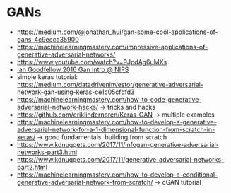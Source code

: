 # GANs  

- https://medium.com/@jonathan_hui/gan-some-cool-applications-of-gans-4c9ecca35900
- https://machinelearningmastery.com/impressive-applications-of-generative-adversarial-networks/
- https://www.youtube.com/watch?v=9JpdAg6uMXs
- [Ian Goodfellow 2016 Gan Intro @ NIPS](
https://youtu.be/9JpdAg6uMXs
)
- simple keras tutorial: https://medium.com/datadriveninvestor/generative-adversarial-network-gan-using-keras-ce1c05cfdfd3
- https://machinelearningmastery.com/how-to-code-generative-adversarial-network-hacks/ -> tricks and hacks 
- https://github.com/eriklindernoren/Keras-GAN -> multiple examples 
- https://machinelearningmastery.com/how-to-develop-a-generative-adversarial-network-for-a-1-dimensional-function-from-scratch-in-keras/ -> good fundamentals. building from scratch 
- https://www.kdnuggets.com/2017/11/infogan-generative-adversarial-networks-part3.html
- https://www.kdnuggets.com/2017/11/generative-adversarial-networks-part2.html
- https://machinelearningmastery.com/how-to-develop-a-conditional-generative-adversarial-network-from-scratch/ -> cGAN tutorial

